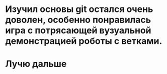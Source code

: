 # Изучил основы git остался очень доволен, особенно понравилась игра с потрясающей вузуальной демонстрацией роботы с ветками.
# Лучю дальше
